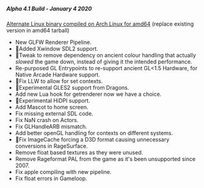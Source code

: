 ##### Alpha 4.1 Build - January 4 2020

[Alternate Linux binary compiled on Arch Linux for amd64](https://objects-us-east-1.dream.io/outfox/Linux/StepMania-Outfox-Alpha-4.1-arch-binary-amd64-2020-01-07.tar) (replace existing version in amd64 tarball)

*   New GLFW Renderer Pipeline.
*   🐉Added Xwindow SDL2 support.
*   🐉Tweak to remove dependency on ancient colour handling that actually _slowed_ the game down, instead of giving it the intended performance.
*   Re-purposed GL Entrypoints to re-support ancient GL<1.5 Hardware, for Native Arcade Hardware support.
*   🐉Fix LLW to allow for set contexts.
*   🐉Experimental GLES2 support from Dragons.
*   Add new Lua hook for getrenderer now we have a choice.
*   🐉Experimental HiDPI support.
*   Add Mascot to home screen.
*   Fix missing external SDL code.
*   Fix NaN crash on Actors.
*   Fix GLHandleARB mismatch.
*   Add better openGL handling for contexts on different systems.
*   🐉Fix ImageCache forcing a D3D format causing unnecessary conversions in RageSurface.
*   Remove float based textures as they were unused.
*   Remove Rageformat PAL from the game as it's been unsupported since 2007.
*   Fix apple compiling with new pipeline.
*   Fix float errors in Gameloop.